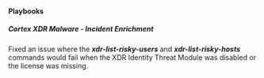 #### Playbooks

##### Cortex XDR Malware - Incident Enrichment

Fixed an issue where the ***xdr-list-risky-users*** and ***xdr-list-risky-hosts*** commands would fail when the XDR Identity Threat Module was disabled or the license was missing.